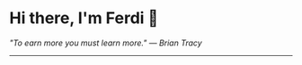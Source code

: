 <h1>Hi there, I'm Ferdi 👋</h1>

<p><em>
  "To earn more you must learn more." — Brian Tracy
</em></p>

---
